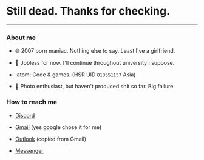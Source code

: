 <h1>
  Still dead. Thanks for checking.
</h1>

---

### About me

- 🌐 2007 born maniac. Nothing else to say. Least I've a girlfriend.

- 🔭 Jobless for now. I'll continue throughout university I suppose.

- :atom: Code & games. (HSR UID `813551157` Asia)

- 📸 Photo enthusiast, but haven't produced shit so far. Big failure.

### How to reach me

- [Discord](https://discordapp.com/users/717255311060238387)

- [Gmail](mailto:icorei783@gmail.com) (yes google chose it for me)

- [Outlook](mailto:icorei783@outlook.com.vn) (copied from Gmail)

- [Messenger](https://facebook.com/aervnu)

